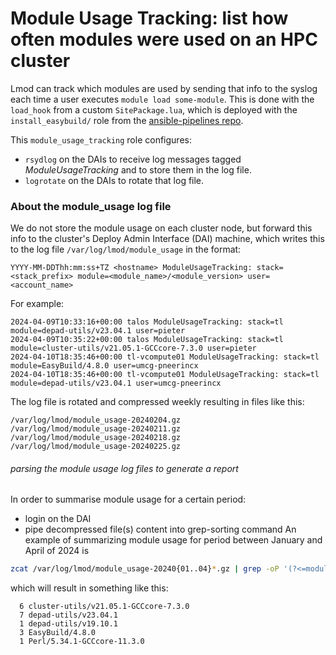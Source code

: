 # Module Usage Tracking: list how often modules were used on an HPC cluster

Lmod can track which modules are used by sending that info to the syslog each time a user executes ```module load some-module```.
This is done with the ```load_hook``` from a custom ```SitePackage.lua```,
which is deployed with the ```install_easybuild/``` role from the [ansible-pipelines repo](https://github.com/molgenis/ansible-pipelines).

This ```module_usage_tracking``` role configures:

* ```rsydlog``` on the DAIs to receive log messages tagged _ModuleUsageTracking_ and to store them in the log file.
* ```logrotate``` on the DAIs to rotate that log file.

### About the module_usage log file

We do not store the module usage on each cluster node,
but forward this info to the cluster's Deploy Admin Interface (DAI) machine,
which writes this to the log file ```/var/log/lmod/module_usage``` in the format:

```
YYYY-MM-DDThh:mm:ss+TZ <hostname> ModuleUsageTracking: stack=<stack_prefix> module=<module_name>/<module_version> user=<account_name>
```

For example:
```
2024-04-09T10:33:16+00:00 talos ModuleUsageTracking: stack=tl module=depad-utils/v23.04.1 user=pieter
2024-04-09T10:35:22+00:00 talos ModuleUsageTracking: stack=tl module=cluster-utils/v21.05.1-GCCcore-7.3.0 user=pieter
2024-04-10T18:35:46+00:00 tl-vcompute01 ModuleUsageTracking: stack=tl module=EasyBuild/4.8.0 user=umcg-pneerincx
2024-04-10T18:35:46+00:00 tl-vcompute01 ModuleUsageTracking: stack=tl module=depad-utils/v23.04.1 user=umcg-pneerincx
```

The log file is rotated and compressed weekly resulting in files like this:
```
/var/log/lmod/module_usage-20240204.gz
/var/log/lmod/module_usage-20240211.gz
/var/log/lmod/module_usage-20240218.gz
/var/log/lmod/module_usage-20240225.gz
```

###### parsing the module usage log files to generate a report

In order to summarise module usage for a certain period:
* login on the DAI
* pipe decompressed file(s) content into grep-sorting command
An example of summarizing module usage for period between January and April of 2024 is
```bash
zcat /var/log/lmod/module_usage-20240{01..04}*.gz | grep -oP '(?<=module=)([^ ]*)' | sort -t '/' -k 1,1f -k 2,2rV | uniq -c
```
which will result in something like this:
```
  6 cluster-utils/v21.05.1-GCCcore-7.3.0
  7 depad-utils/v23.04.1
  1 depad-utils/v19.10.1
  3 EasyBuild/4.8.0
  1 Perl/5.34.1-GCCcore-11.3.0
```
